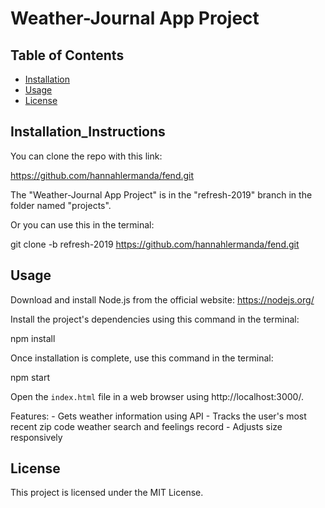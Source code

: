 # Weather-Journal App Project

## Table of Contents

* [Installation](#installation_instructions)
* [Usage](#usage)
* [License](#license)

## Installation_Instructions

You can clone the repo with this link:

https://github.com/hannahlermanda/fend.git

The "Weather-Journal App Project" is in the "refresh-2019" branch in the folder named "projects".

Or you can use this in the terminal:

git clone -b refresh-2019 https://github.com/hannahlermanda/fend.git

## Usage

Download and install Node.js from the official website: https://nodejs.org/

Install the project's dependencies using this command in the terminal:

npm install

Once installation is complete, use this command in the terminal:

npm start

Open the `index.html` file in a web browser using http://localhost:3000/.

Features:
    - Gets weather information using API
    - Tracks the user's most recent zip code weather search and feelings record
    - Adjusts size responsively

## License

This project is licensed under the MIT License.